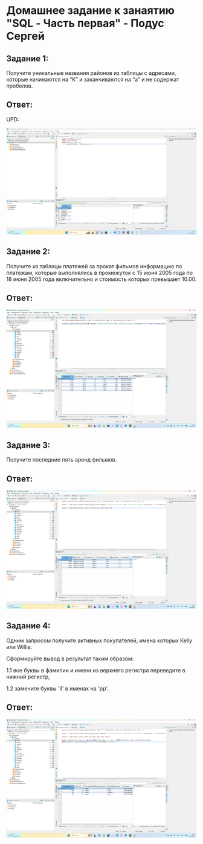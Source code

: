 # Домашнее задание к занаятию "SQL - Часть первая" - Подус Сергей

## Задание 1:

Получите уникальные названия районов из таблицы с адресами, которые начинаются на “K” и заканчиваются на “a” и не содержат пробелов.

## Ответ:

UPD:

![Скриншот 1](https://github.com/Wanderwille/scrinshot/blob/main/уникальные%20районы.png)

## Задание 2:

Получите из таблицы платежей за прокат фильмов информацию по платежам, которые выполнялись в промежуток с 15 июня 2005 года по 18 июня 2005 года включительно и стоимость которых превышает 10.00.

## Ответ:

![Скриншот 2](https://github.com/Wanderwille/scrinshot/blob/main/image%20(21).png)

## Задание 3:

Получите последние пять аренд фильмов.

## Ответ:

![Скриншот 3](https://github.com/Wanderwille/scrinshot/blob/main/image%20(22).png)

## Задание 4:

Одним запросом получите активных покупателей, имена которых Kelly или Willie.

Сформируйте вывод в результат таким образом:

1.1 все буквы в фамилии и имени из верхнего регистра переведите в нижний регистр,

1.2 замените буквы 'll' в именах на 'pp'.

## Ответ:

![Скриншот 4](https://github.com/Wanderwille/scrinshot/blob/main/image%20(23).png)
